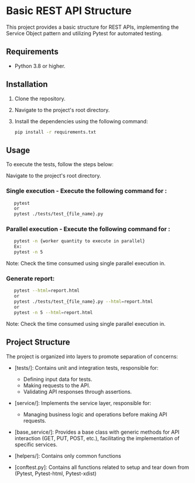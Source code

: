 # Basic REST API Structure

This project provides a basic structure for REST APIs, implementing the Service Object pattern and utilizing Pytest for automated testing.

## Requirements

- Python 3.8 or higher.

## Installation

1. Clone the repository.
2. Navigate to the project's root directory.
3. Install the dependencies using the following command:

   ```bash
   pip install -r requirements.txt
   ```
## Usage
To execute the tests, follow the steps below:

Navigate to the project's root directory.

### Single execution - Execute the following command for :
   ```bash
      pytest
      or 
      pytest ./tests/test_{file_name}.py
   ```

### Parallel execution - Execute the following command for :
   ```bash
      pytest -n {worker quantity to execute in parallel}
      Ex: 
      pytest -n 5
   ```
Note: Check the time consumed using single parallel execution in.

### Generate report:
   ```bash
      pytest --html=report.html
      or 
      pytest ./tests/test_{file_name}.py --html=report.html
      or 
      pytest -n 5 --html=report.html
   ```
Note: Check the time consumed using single parallel execution in.

## Project Structure
The project is organized into layers to promote separation of concerns:

- [tests/]: Contains unit and integration tests, responsible for:
  - Defining input data for tests. 
  - Making requests to the API. 
  - Validating API responses through assertions.

- [service/]: Implements the service layer, responsible for:
  - Managing business logic and operations before making API requests.
  
- [base_service/]: Provides a base class with generic methods for API interaction (GET, PUT, POST, etc.), facilitating the implementation of specific services.

- [helpers/]: Contains only common functions

- [conftest.py]: Contains all functions related to setup and tear down from (Pytest, Pytest-html, Pytest-xdist)